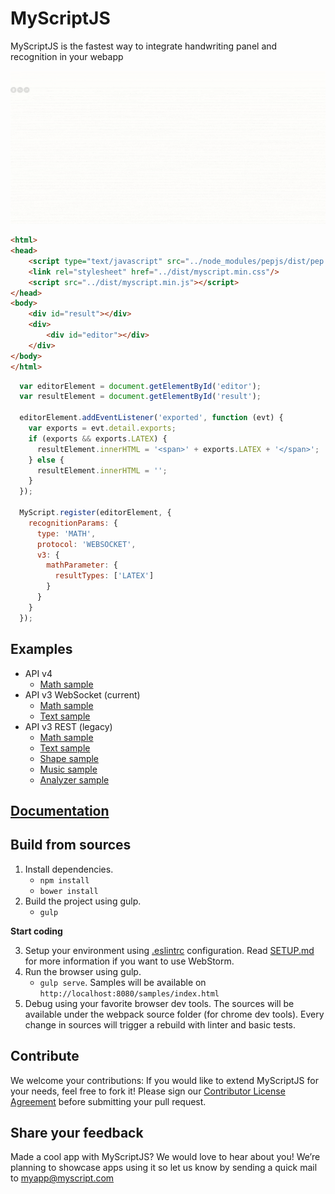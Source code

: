# MyScriptJS
 
MyScriptJS is the fastest way to integrate handwriting panel and recognition in your webapp
 
![MyScriptJS preview](./preview.gif)

```html
<html>
<head>
    <script type="text/javascript" src="../node_modules/pepjs/dist/pep.min.js"></script>
    <link rel="stylesheet" href="../dist/myscript.min.css"/>
    <script src="../dist/myscript.min.js"></script>
</head>
<body>
    <div id="result"></div>
    <div>
        <div id="editor"></div>
    </div>
</body>
</html>
```
```js
  var editorElement = document.getElementById('editor');
  var resultElement = document.getElementById('result');

  editorElement.addEventListener('exported', function (evt) {
    var exports = evt.detail.exports;
    if (exports && exports.LATEX) {
      resultElement.innerHTML = '<span>' + exports.LATEX + '</span>';
    } else {
      resultElement.innerHTML = '';
    }
  });

  MyScript.register(editorElement, {
    recognitionParams: {
      type: 'MATH',
      protocol: 'WEBSOCKET',
      v3: {
        mathParameter: {
          resultTypes: ['LATEX']
        }
      }
    }
  });
```

## Examples

* API v4
    * [Math sample](./samples/websocket_math_iink.html)
* API v3 WebSocket (current)
    * [Math sample](./samples/websocket_math.html)
    * [Text sample](./samples/websocket_text.html)
* API v3 REST (legacy)
    * [Math sample](./samples/rest_math.html)
    * [Text sample](./samples/rest_text.html)
    * [Shape sample](./samples/rest_shape.html)
    * [Music sample](./samples/rest_music.html)
    * [Analyzer sample](./samples/rest_analyzer.html)
   
## [Documentation](./docs/index.html)

## Build from sources

1. Install dependencies.
    * `npm install`
    * `bower install`
2. Build the project using gulp.
    * `gulp`
    
**Start coding**

3. Setup your environment using [.eslintrc](./.eslintrc) configuration. Read [SETUP.md](./SETUP.md) for more information if you want to use WebStorm.
3. Run the browser using gulp.
    * `gulp serve`. Samples will be available on `http://localhost:8080/samples/index.html`
4. Debug using your favorite browser dev tools. The sources will be available under the webpack source folder (for chrome dev tools). Every change in sources will trigger a rebuild with linter and basic tests.

## Contribute

We welcome your contributions: If you would like to extend MyScriptJS for your needs, feel free to fork it!
Please sign our [Contributor License Agreement](CONTRIBUTING.md) before submitting your pull request.

## Share your feedback

Made a cool app with MyScriptJS? We would love to hear about you!
We’re planning to showcase apps using it so let us know by sending a quick mail to [myapp@myscript.com](mailto://myapp@myscript.com)
